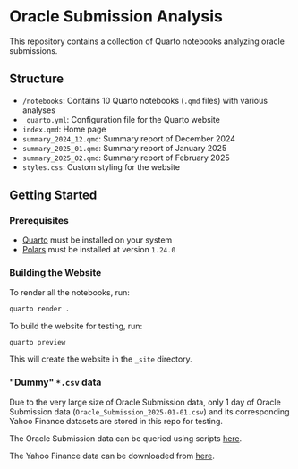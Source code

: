 # Oracle Submission Analysis

This repository contains a collection of Quarto notebooks analyzing oracle submissions.

## Structure

- `/notebooks`: Contains 10 Quarto notebooks (`.qmd` files) with various analyses
- `_quarto.yml`: Configuration file for the Quarto website
- `index.qmd`: Home page
- `summary_2024_12.qmd`: Summary report of December 2024
- `summary_2025_01.qmd`: Summary report of January 2025
- `summary_2025_02.qmd`: Summary report of February 2025
- `styles.css`: Custom styling for the website

## Getting Started

### Prerequisites

- [Quarto](https://quarto.org/docs/get-started/) must be installed on your system
- [Polars](https://pypi.org/project/polars/1.24.0/) must be installed at version `1.24.0`

### Building the Website

To render all the notebooks, run:

```bash
quarto render .
```

To build the website for testing, run:

```bash
quarto preview
```

This will create the website in the `_site` directory.

### "Dummy" `*.csv` data

Due to the very large size of Oracle Submission data, only 1 day of Oracle Submission data (`Oracle_Submission_2025-01-01.csv`) and its corresponding Yahoo Finance datasets are stored in this repo for testing.

The Oracle Submission data can be queried using scripts [here](https://github.com/autonity/tibernet-infra/tree/master/sdp).

The Yahoo Finance data can be downloaded from [here](https://github.com/autonity/tibernet-infra/tree/master/benchmark-data).